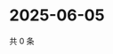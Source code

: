 # 2025-06-05

共 0 条

<!-- BEGIN ZHIHUQUESTIONS -->
<!-- 最后更新时间 Thu Jun 05 2025 19:10:10 GMT+0800 (China Standard Time) -->

<!-- END ZHIHUQUESTIONS -->

